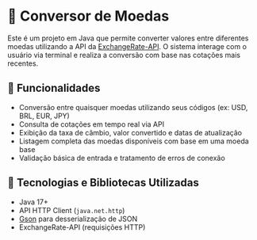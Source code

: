 # 💱 Conversor de Moedas

Este é um projeto em Java que permite converter valores entre diferentes moedas utilizando a API da [ExchangeRate-API](https://www.exchangerate-api.com/). O sistema interage com o usuário via terminal e realiza a conversão com base nas cotações mais recentes.

## 📌 Funcionalidades

- Conversão entre quaisquer moedas utilizando seus códigos (ex: USD, BRL, EUR, JPY)
- Consulta de cotações em tempo real via API
- Exibição da taxa de câmbio, valor convertido e datas de atualização
- Listagem completa das moedas disponíveis com base em uma moeda base
- Validação básica de entrada e tratamento de erros de conexão

## 🧩 Tecnologias e Bibliotecas Utilizadas

- Java 17+
- API HTTP Client (`java.net.http`)
- [Gson](https://github.com/google/gson) para desserialização de JSON
- ExchangeRate-API (requisições HTTP)
